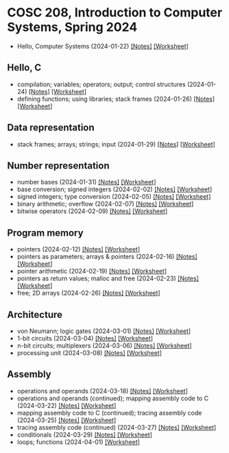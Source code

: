 # COSC 208, Introduction to Computer Systems, Spring 2024

* Hello, Computer Systems (2024-01-22) [[Notes]](2024-01-22.notes.html) 
[[Worksheet]](2024-01-22.worksheet.html)

## Hello, C
* compilation; variables; operators; output; control structures (2024-01-24) [[Notes]](2024-01-24.notes.html) 
[[Worksheet]](2024-01-24.worksheet.html)
* defining functions; using libraries; stack frames (2024-01-26) [[Notes]](2024-01-26.notes.html) 
[[Worksheet]](2024-01-26.worksheet.html)

## Data representation
* stack frames; arrays; strings; input (2024-01-29) [[Notes]](2024-01-29.notes.html) 
[[Worksheet]](2024-01-29.worksheet.html)

## Number representation
* number bases (2024-01-31) [[Notes]](2024-01-31.notes.html) 
[[Worksheet]](2024-01-31.worksheet.html)
* base conversion; signed integers (2024-02-02) [[Notes]](2024-02-02.notes.html) 
[[Worksheet]](2024-02-02.worksheet.html)
* signed integers; type conversion (2024-02-05) [[Notes]](2024-02-05.notes.html) 
[[Worksheet]](2024-02-05.worksheet.html)
*  binary arithmetic; overflow (2024-02-07) [[Notes]](2024-02-07.notes.html) 
[[Worksheet]](2024-02-07.worksheet.html)
* bitwise operators (2024-02-09) [[Notes]](2024-02-09.notes.html) 
[[Worksheet]](2024-02-09.worksheet.html)

## Program memory
* pointers (2024-02-12) [[Notes]](2024-02-12.notes.html) 
[[Worksheet]](2024-02-12.worksheet.html)
* pointers as parameters; arrays & pointers (2024-02-16) [[Notes]](2024-02-16.notes.html) 
[[Worksheet]](2024-02-16.worksheet.html)
* pointer arithmetic (2024-02-19) [[Notes]](2024-02-19.notes.html) 
[[Worksheet]](2024-02-19.worksheet.html)
* pointers as return values; malloc and free (2024-02-23) [[Notes]](2024-02-23.notes.html) 
[[Worksheet]](2024-02-23.worksheet.html)
* free; 2D arrays (2024-02-26) [[Notes]](2024-02-26.notes.html) 
[[Worksheet]](2024-02-26.worksheet.html)

## Architecture
* von Neumann; logic gates (2024-03-01) [[Notes]](2024-03-01.notes.html) 
[[Worksheet]](2024-03-01.worksheet.html)
* 1-bit circuits (2024-03-04) [[Notes]](2024-03-04.notes.html) 
[[Worksheet]](2024-03-04.worksheet.html)
* n-bit circuits; multiplexers (2024-03-06) [[Notes]](2024-03-06.notes.html) 
[[Worksheet]](2024-03-06.worksheet.html)
* processing unit (2024-03-08) [[Notes]](2024-03-08.notes.html) 
[[Worksheet]](2024-03-08.worksheet.html)

## Assembly
* operations and operands (2024-03-18) [[Notes]](2024-03-18.notes.html) 
[[Worksheet]](2024-03-18.worksheet.html)
* operations and operands (continued); mapping assembly code to C (2024-03-22) [[Notes]](2024-03-22.notes.html) 
[[Worksheet]](2024-03-22.worksheet.html)
* mapping assembly code to C (continued); tracing assembly code (2024-03-25) [[Notes]](2024-03-25.notes.html) 
[[Worksheet]](2024-03-25.worksheet.html)
* tracing assembly code (continued) (2024-03-27) [[Notes]](2024-03-27.notes.html) 
[[Worksheet]](2024-03-27.worksheet.html)
* conditionals (2024-03-29) [[Notes]](2024-03-29.notes.html) 
[[Worksheet]](2024-03-29.worksheet.html)
* loops; functions (2024-04-01) [[Worksheet]](2024-04-01.worksheet.html)
